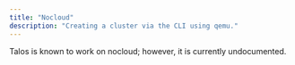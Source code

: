 ```yaml
---
title: "Nocloud"
description: "Creating a cluster via the CLI using qemu."
---
```


Talos is known to work on nocloud; however, it is currently undocumented.
